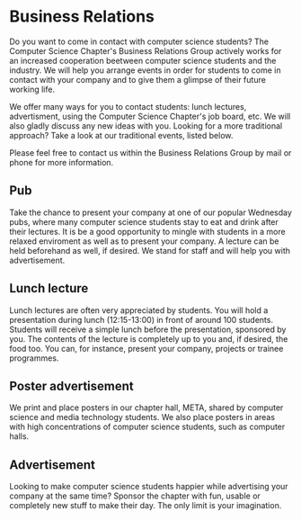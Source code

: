 # Business Relations

Do you want to come in contact with computer science students?
The Computer Science Chapter's Business Relations Group actively works for an increased
cooperation beetween computer science students and the industry. We will help
you arrange events in order for students to come in contact with your company
and to give them a glimpse of their future working life.

We offer many ways for you to contact students: lunch lectures, advertisment,
using the Computer Science Chapter's job board, etc. We will also gladly discuss
any new ideas with you. Looking for a more traditional approach? Take a look at
our traditional events, listed below.

Please feel free to contact us within the Business Relations Group by mail or phone
for more information.

## Pub

Take the chance to present your company at one of our popular Wednesday pubs,
where many computer science students stay to eat and drink after their lectures.
It is be a good opportunity to mingle with students in a more relaxed enviroment
as well as to present your company. A lecture can be held beforehand as well, if
desired. We stand for staff and will help you with advertisement.

## Lunch lecture

Lunch lectures are often very appreciated by students. You will hold a
presentation during lunch (12:15-13:00) in front of around 100 students.
Students will receive a simple lunch before the presentation, sponsored
by you. The contents of the lecture is completely up to you and, if
desired, the food too. You can, for instance, present your company, projects or
trainee programmes.

## Poster advertisement

We print and place posters in our chapter hall,
META, shared by computer science and media technology students. We also
place posters in areas with high concentrations of computer science students,
such as computer halls.

## Advertisement

Looking to make computer science students happier while advertising your company
at the same time? Sponsor the chapter with fun, usable or completely new
stuff to make their day. The only limit is your imagination.
